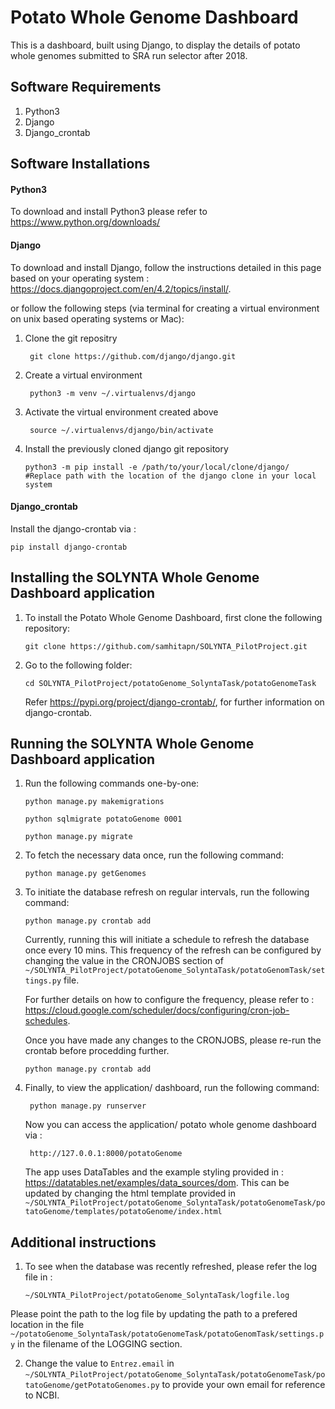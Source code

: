 # Potato Whole Genome Dashboard

This is a dashboard, built using Django, to display the details of potato whole genomes submitted to SRA run selector after 2018.

## Software Requirements

1. Python3
2. Django
3. Django_crontab

## Software Installations
#### Python3

To download and install Python3 please refer to https://www.python.org/downloads/

#### Django

To download and install Django, follow the instructions detailed in this page based on your operating system : https://docs.djangoproject.com/en/4.2/topics/install/.

 or follow the following steps (via terminal for creating a virtual environment on unix based operating systems or Mac):
 
 1. Clone the git repositry 
            
         git clone https://github.com/django/django.git
  
 2. Create a virtual environment

         python3 -m venv ~/.virtualenvs/django
         
 3. Activate the virtual environment created above
         
         source ~/.virtualenvs/django/bin/activate
         
 4. Install the previously cloned django git repository
 
        python3 -m pip install -e /path/to/your/local/clone/django/    #Replace path with the location of the django clone in your local system 

#### Django_crontab

Install the django-crontab via : 
  
    pip install django-crontab

## Installing the SOLYNTA Whole Genome Dashboard application

1. To install the Potato Whole Genome Dashboard, first clone the following repository:

       git clone https://github.com/samhitapn/SOLYNTA_PilotProject.git
    
 2. Go to the following folder:

        cd SOLYNTA_PilotProject/potatoGenome_SolyntaTask/potatoGenomeTask
    Refer https://pypi.org/project/django-crontab/, for further information on django-crontab.

## Running the SOLYNTA Whole Genome Dashboard application

1. Run the following commands one-by-one:
   
       python manage.py makemigrations
       
       python sqlmigrate potatoGenome 0001

       python manage.py migrate
       
2.  To fetch the necessary data once, run the following command:
 
        python manage.py getGenomes
        
3.  To initiate the database refresh on regular intervals, run the following command:

        python manage.py crontab add
    Currently, running this will initiate a schedule to refresh the database once every 10 mins.
    This frequency of the refresh can be configured by changing the value in the CRONJOBS section of ```~/SOLYNTA_PilotProject/potatoGenome_SolyntaTask/potatoGenomTask/settings.py``` file.
    
    For further details on how to configure the frequency, please refer to : https://cloud.google.com/scheduler/docs/configuring/cron-job-schedules.
    
    Once you have made any changes to the CRONJOBS, please re-run the crontab before procedding further.
    
        python manage.py crontab add
    
    
4. Finally, to view the application/ dashboard, run the following command:

        python manage.py runserver
    Now you can access the application/ potato whole genome dashboard via :
    
        http://127.0.0.1:8000/potatoGenome
    The app uses DataTables and the example styling provided in : https://datatables.net/examples/data_sources/dom.
    This can be updated by changing the html template provided in ```~/SOLYNTA_PilotProject/potatoGenome_SolyntaTask/potatoGenomeTask/potatoGenome/templates/potatoGenome/index.html```
        
 ## Additional instructions
 
 1. To see when the database was recently refreshed, please refer the log file in :
        
        ~/SOLYNTA_PilotProject/potatoGenome_SolyntaTask/logfile.log
   Please point the path to the log file by updating the path to a prefered location in the file ```~/potatoGenome_SolyntaTask/potatoGenomeTask/potatoGenomTask/settings.py``` in the filename of the LOGGING section.
   
 2. Change the value to ```Entrez.email``` in ```~/SOLYNTA_PilotProject/potatoGenome_SolyntaTask/potatoGenomeTask/potatoGenome/getPotatoGenomes.py``` to provide your own email for reference to NCBI.
    
